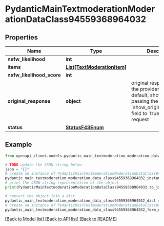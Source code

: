 # PydanticMainTextmoderationModerationDataClass94559368964032


## Properties

Name | Type | Description | Notes
------------ | ------------- | ------------- | -------------
**nsfw_likelihood** | **int** |  | 
**items** | [**List[TextModerationItem]**](TextModerationItem.md) |  | [optional] 
**nsfw_likelihood_score** | **int** |  | 
**original_response** | **object** | original response sent by the provider, hidden by default, show it by passing the &#x60;show_original_response&#x60; field to &#x60;true&#x60; in your request | [optional] 
**status** | [**StatusF43Enum**](StatusF43Enum.md) |  | 

## Example

```python
from openapi_client.models.pydantic_main_textmoderation_moderation_data_class94559368964032 import PydanticMainTextmoderationModerationDataClass94559368964032

# TODO update the JSON string below
json = "{}"
# create an instance of PydanticMainTextmoderationModerationDataClass94559368964032 from a JSON string
pydantic_main_textmoderation_moderation_data_class94559368964032_instance = PydanticMainTextmoderationModerationDataClass94559368964032.from_json(json)
# print the JSON string representation of the object
print(PydanticMainTextmoderationModerationDataClass94559368964032.to_json())

# convert the object into a dict
pydantic_main_textmoderation_moderation_data_class94559368964032_dict = pydantic_main_textmoderation_moderation_data_class94559368964032_instance.to_dict()
# create an instance of PydanticMainTextmoderationModerationDataClass94559368964032 from a dict
pydantic_main_textmoderation_moderation_data_class94559368964032_form_dict = pydantic_main_textmoderation_moderation_data_class94559368964032.from_dict(pydantic_main_textmoderation_moderation_data_class94559368964032_dict)
```
[[Back to Model list]](../README.md#documentation-for-models) [[Back to API list]](../README.md#documentation-for-api-endpoints) [[Back to README]](../README.md)


